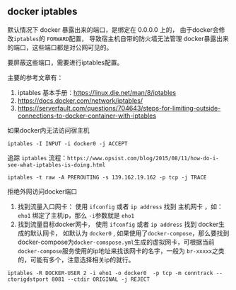 ## docker iptables

默认情况下  docker 暴露出来的端口，是绑定在 0.0.0.0 上的， 由于docker会修改`iptables`的 `FORWARD`配置， 导致宿主机自带的防火墙无法管理 docker暴露出来的端口，这些端口都是对公网可见的。


要屏蔽这些端口，需要进行iptables配置。

主要的参考文章有：
1. iptables 基本手册：https://linux.die.net/man/8/iptables
2. https://docs.docker.com/network/iptables/
3. https://serverfault.com/questions/704643/steps-for-limiting-outside-connections-to-docker-container-with-iptables


如果docker内无法访问宿主机

```
iptables -I INPUT -i docker0 -j ACCEPT
```




追踪 `iptables` 流程：`https://www.opsist.com/blog/2015/08/11/how-do-i-see-what-iptables-is-doing.html`

```
iptables -t raw -A PREROUTING -s 139.162.19.162 -p tcp -j TRACE
```


拒绝外网访问docker端口

1. 找到流量入口网卡： 使用 `ifconfig` 或者 `ip address` 找到 主机网卡 ，如：`eho1` 绑定了主机ip，那么 `-i`参数就是 `eho1`
2. 找到流量目标docker网卡， 使用 `ifconfig` 或者 `ip address` 找到 docker生成的默认网卡， 如默认为 `docker0` , 如果使用了`docker-compose`，那么要找到docker-compose为`docker-comspose.yml`生成的虚拟网卡，可根据当前 `docker-compose`服务使用的ip地址来找该网卡的名字，一般为 `br-xxxxx`之类的，可能有多个，注意选择相关ip的就行。

```
iptables -R DOCKER-USER 2 -i eho1 -o docker0  -p tcp -m conntrack --ctorigdstport 8081 --ctdir ORIGINAL -j REJECT
```
